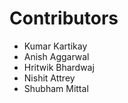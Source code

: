 # Contributors

- Kumar Kartikay
- Anish Aggarwal
- Hritwik Bhardwaj
- Nishit Attrey
- Shubham Mittal